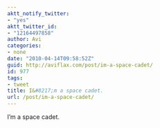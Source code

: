 ```yaml
---
aktt_notify_twitter:
- "yes"
aktt_twitter_id:
- "12164497858"
author: Avi
categories:
- none
date: "2010-04-14T09:58:52Z"
guid: http://aviflax.com/post/im-a-space-cadet/
id: 977
tags:
- tweet
title: I&#8217;m a space cadet.
url: /post/im-a-space-cadet/
---
```

I&#8217;m a space cadet.